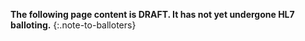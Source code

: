 
**The following page content is DRAFT.  It has not yet undergone HL7 balloting.**
{:.note-to-balloters}
